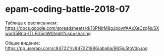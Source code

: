 # epam-coding-battle-2018-07

Таблица с расписанием:
https://docs.google.com/spreadsheets/d/13PNjrM8gJpowfAAxXeCzqNuSXwor35Bnq-ITLEG5mW0/edit?usp=sharing


Общее видение:
https://pp.userapi.com/c847221/v847221986/aba6a/B6Sju5toVdo.jpg
